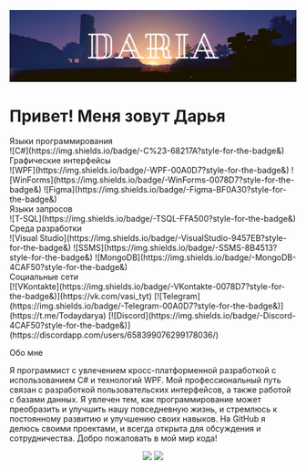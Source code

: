 ![Header](https://github.com/Todaydarya/Todaydarya/blob/main/image/Todaydarya.png)

<h1>Привет! Меня зовут Дарья</h1>

<div>
	Языки программирования</div>
	![C#](https://img.shields.io/badge/-C%23-68217A?style-for-the-badge&)

<div>
	Графические интерфейсы</div>
	![WPF](https://img.shields.io/badge/-WPF-00A0D7?style-for-the-badge&)
	![WinForms](https://img.shields.io/badge/-WinForms-0078D7?style-for-the-badge&)
	![Figma](https://img.shields.io/badge/-Figma-BF0A30?style-for-the-badge&)


<div>
	Языки запросов</div>
	![T-SQL](https://img.shields.io/badge/-TSQL-FFA500?style-for-the-badge&)


<div>
	Среда разработки</div>
	![Visual Studio](https://img.shields.io/badge/-VisualStudio-9457EB?style-for-the-badge&)
	![SSMS](https://img.shields.io/badge/-SSMS-8B4513?style-for-the-badge&)
	![MongoDB](https://img.shields.io/badge/-MongoDB-4CAF50?style-for-the-badge&)


<div>
	Социальные сети</div>
	[![VKontakte](https://img.shields.io/badge/-VKontakte-0078D7?style-for-the-badge&)](https://vk.com/vasi_tyt)
	[![Telegram](https://img.shields.io/badge/-Telegram-00A0D7?style-for-the-badge&)](https://t.me/Todaydarya)
	[![Discord](https://img.shields.io/badge/-Discord-4CAF50?style-for-the-badge&)](https://discordapp.com/users/658399076299178036/)


<p>Обо мне</p>
Я программист с увлечением кросс-платформенной разработкой с использованием C# и технологий WPF. Мой профессиональный путь связан с разработкой пользовательских интерфейсов, а также работой с базами данных. Я увлечен тем, как программирование может преобразить и улучшить нашу повседневную жизнь, и стремлюсь к постоянному развитию и улучшению своих навыков. На GitHub я делюсь своими проектами, и всегда открыта для обсуждения и сотрудничества. Добро пожаловать в мой мир кода! 

<p align="center">
	<img src="https://github-profile-summary-cards.vercel.app/api/cards/profile-details?username=Todaydarya&theme=github_dark">
	<img src="https://github-profile-summary-cards.vercel.app/api/cards/most-commit-language?username=Todaydarya&theme=github_dark">
</p>
